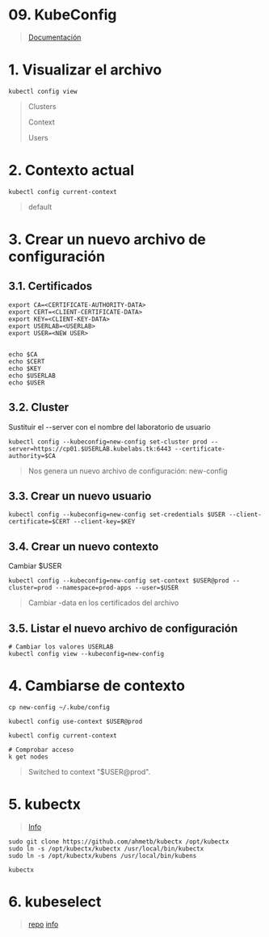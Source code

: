 # 09. KubeConfig <!-- omit in TOC -->

> [Documentación](https://kubernetes.io/docs/tasks/access-application-cluster/configure-access-multiple-clusters/)
# 1. Visualizar el archivo
```vim
kubectl config view
```
> Clusters
>
> Context
>
> Users

# 2. Contexto actual
```vim
kubectl config current-context
```
> default

# 3. Crear un nuevo archivo de configuración
## 3.1. Certificados
```vim
export CA=<CERTIFICATE-AUTHORITY-DATA>
export CERT=<CLIENT-CERTIFICATE-DATA>
export KEY=<CLIENT-KEY-DATA>
export USERLAB=<USERLAB>
export USER=<NEW USER>


echo $CA
echo $CERT
echo $KEY
echo $USERLAB
echo $USER

```
## 3.2. Cluster
Sustituir el --server con el nombre del laboratorio de usuario
```vim
kubectl config --kubeconfig=new-config set-cluster prod --server=https://cp01.$USERLAB.kubelabs.tk:6443 --certificate-authority=$CA

```
> Nos genera un nuevo archivo de configuración: new-config

## 3.3. Crear un nuevo usuario
```vim
kubectl config --kubeconfig=new-config set-credentials $USER --client-certificate=$CERT --client-key=$KEY
```

## 3.4. Crear un nuevo contexto
Cambiar $USER
```vim
kubectl config --kubeconfig=new-config set-context $USER@prod --cluster=prod --namespace=prod-apps --user=$USER
```

> Cambiar -data en los certificados del archivo

## 3.5. Listar el nuevo archivo de configuración

```vim
# Cambiar los valores USERLAB
kubectl config view --kubeconfig=new-config
```

# 4. Cambiarse de contexto
```vim
cp new-config ~/.kube/config

kubectl config use-context $USER@prod

kubectl config current-context

# Comprobar acceso
k get nodes
```
> Switched to context "$USER@prod".

# 5. kubectx
> [Info](https://github.com/ahmetb/kubectx#manual-installation-macos-and-linux)

```vim
sudo git clone https://github.com/ahmetb/kubectx /opt/kubectx
sudo ln -s /opt/kubectx/kubectx /usr/local/bin/kubectx
sudo ln -s /opt/kubectx/kubens /usr/local/bin/kubens
```
```vim
kubectx
```

# 6. kubeselect
> [repo](https://gitlab.com/zerok/kubeselect)
> [info](https://zerokspot.com/weblog/2019/05/31/kubeselect/)
